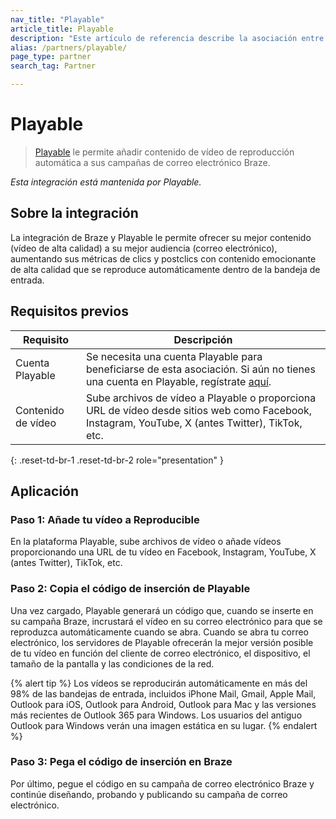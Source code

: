 ```yaml
---
nav_title: "Playable"
article_title: Playable
description: "Este artículo de referencia describe la asociación entre Braze y Playable, una plataforma de vídeo que le permite añadir contenido de vídeo a sus campañas de correo electrónico Braze."
alias: /partners/playable/
page_type: partner
search_tag: Partner

---
```


# Playable

> [Playable][1] le permite añadir contenido de vídeo de reproducción automática a sus campañas de correo electrónico Braze.

_Esta integración está mantenida por Playable._

## Sobre la integración

La integración de Braze y Playable le permite ofrecer su mejor contenido (vídeo de alta calidad) a su mejor audiencia (correo electrónico), aumentando sus métricas de clics y postclics con contenido emocionante de alta calidad que se reproduce automáticamente dentro de la bandeja de entrada.

## Requisitos previos

| Requisito | Descripción | 
| ----------- | ----------- |
| Cuenta Playable | Se necesita una cuenta Playable para beneficiarse de esta asociación. Si aún no tienes una cuenta en Playable, regístrate [aquí][signup].
Contenido de vídeo | Sube archivos de vídeo a Playable o proporciona URL de vídeo desde sitios web como Facebook, Instagram, YouTube, X (antes Twitter), TikTok, etc. |
{: .reset-td-br-1 .reset-td-br-2 role="presentation" }

## Aplicación

### Paso 1: Añade tu vídeo a Reproducible

En la plataforma Playable, sube archivos de vídeo o añade vídeos proporcionando una URL de tu vídeo en Facebook, Instagram, YouTube, X (antes Twitter), TikTok, etc.

### Paso 2: Copia el código de inserción de Playable

Una vez cargado, Playable generará un código que, cuando se inserte en su campaña Braze, incrustará el vídeo en su correo electrónico para que se reproduzca automáticamente cuando se abra. Cuando se abra tu correo electrónico, los servidores de Playable ofrecerán la mejor versión posible de tu vídeo en función del cliente de correo electrónico, el dispositivo, el tamaño de la pantalla y las condiciones de la red.

{% alert tip %}
Los vídeos se reproducirán automáticamente en más del 98% de las bandejas de entrada, incluidos iPhone Mail, Gmail, Apple Mail, Outlook para iOS, Outlook para Android, Outlook para Mac y las versiones más recientes de Outlook 365 para Windows. Los usuarios del antiguo Outlook para Windows verán una imagen estática en su lugar.
{% endalert %}

### Paso 3: Pega el código de inserción en Braze

Por último, pegue el código en su campaña de correo electrónico Braze y continúe diseñando, probando y publicando su campaña de correo electrónico.


[1]: https://playable.video
[signup]: https://signup.playable.video